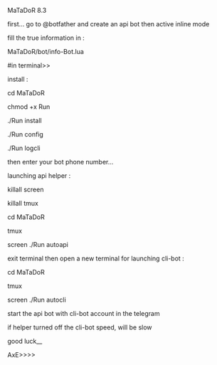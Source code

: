 MaTaDoR 8.3

first... go to @botfather and create an api bot then active inline mode 

fill the true information in :

MaTaDoR/bot/info-Bot.lua

#in terminal>>

install :

cd MaTaDoR

chmod +x Run

./Run install

./Run config

./Run logcli


then enter your bot phone number...

launching api helper :

killall screen

killall tmux

cd MaTaDoR

tmux

screen ./Run autoapi


exit terminal then open a new terminal for launching cli-bot :

cd MaTaDoR

tmux

screen ./Run autocli


start the api bot with cli-bot account in the telegram

if helper turned off the cli-bot speed, will be slow

good luck__

AxE>>>>
